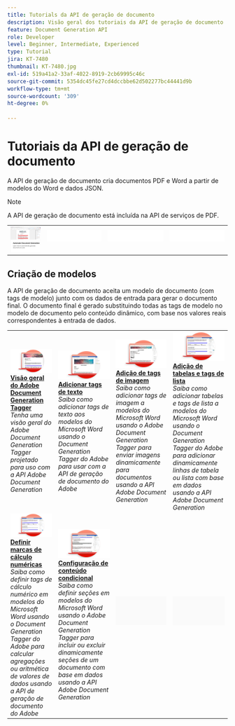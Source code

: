 ```yaml
---
title: Tutorials da API de geração de documento
description: Visão geral dos tutoriais da API de geração de documento
feature: Document Generation API
role: Developer
level: Beginner, Intermediate, Experienced
type: Tutorial
jira: KT-7480
thumbnail: KT-7480.jpg
exl-id: 519a41a2-33af-4022-8919-2cb69995c46c
source-git-commit: 5354dc45fe27cd4dccbbe62d502277bc44441d9b
workflow-type: tm+mt
source-wordcount: '309'
ht-degree: 0%

---
```



# Tutoriais da API de geração de documento

A API de geração de documento cria documentos PDF e Word a partir de modelos do Word e dados JSON.

>[!NOTE]
>
>A API de geração de documento está incluída na API de serviços de PDF.

<table style="table-layout:fixed">
<tr>
 <td>
   <a href="automate-doc-gen.md">
      <img alt="Automatizar a geração de documentos" src="assets/automate-doc-gen.png" />
   </a>
  </td>
    <td>
    <img alt="Espaçador" src="../assets/WhiteBanner_Placeholder.png" />
    <div>
    <br>
  </td>
   <td>
    <img alt="Espaçador" src="../assets/WhiteBanner_Placeholder.png" />
    <div>
    <br>
  </td>
  </td>
   <td>
    <img alt="Espaçador" src="../assets/WhiteBanner_Placeholder.png" />
    <div>
    <br>
  </td>
</tr>
</table>

## Criação de modelos

A API de geração de documento aceita um modelo de documento (com tags de modelo) junto com os dados de entrada para gerar o documento final. O documento final é gerado substituindo todas as tags de modelo no modelo de documento pelo conteúdo dinâmico, com base nos valores reais correspondentes à entrada de dados.

<table style="table-layout:fixed">
<tr>
 <td>
   <a href="taggeroverview.md">
      <img alt="Visão geral do Adobe Document Generation Tagger" src="assets/Taggeroverview_thumb.png" />
   </a>
    <div>
   <a href="taggeroverview.md"><strong>Visão geral do Adobe Document Generation Tagger</strong></a>
    </div>
    <em>Tenha uma visão geral do Adobe Document Generation Tagger projetado para uso com a API Adobe Document Generation</em>
    <br>
  </td>
  <td>
   <a href="taggeraddtexttags.md">
      <img alt="Adicionar tags de texto" src="assets/Taggertexttags_thumb.png" />
   </a>
    <div>
   <a href="taggeraddtexttags.md"><strong>Adicionar tags de texto</strong></a>
    </div>
    <em>Saiba como adicionar tags de texto aos modelos do Microsoft Word usando o Document Generation Tagger do Adobe para usar com a API de geração de documento do Adobe</em>
    <br>
  </td>
  <td>
   <a href="taggeraddimagetags.md">
      <img alt="Adição de tags de imagem" src="assets/Taggerimagetags_thumb.png" />
   </a>
    <div>
   <a href="taggeraddimagetags.md"><strong>Adição de tags de imagem</strong></a>
    </div>
    <em>Saiba como adicionar tags de imagem a modelos do Microsoft Word usando o Adobe Document Generation Tagger para enviar imagens dinamicamente para documentos usando a API Adobe Document Generation</em>
    <br>
  </td>
  <td>
   <a href="taggertables.md">
      <img alt="Adição de tabelas e tags de lista" src="assets/Taggertables_thumb.png" />
   </a>
    <div>
   <a href="taggertables.md"><strong>Adição de tabelas e tags de lista</strong></a>
    </div>
    <em>Saiba como adicionar tabelas e tags de lista a modelos do Microsoft Word usando o Document Generation Tagger do Adobe para adicionar dinamicamente linhas de tabela ou lista com base em dados usando a API Adobe Document Generation</em>
    <br>
  </td>
</tr>
<tr>
  <td>
   <a href="taggercalculations.md">
      <img alt="Definir marcas de cálculo numéricas" src="assets/Taggercalculations_thumb.png" />
   </a>
    <div>
   <a href="taggercalculations.md"><strong>Definir marcas de cálculo numéricas</strong></a>
    </div>
    <em>Saiba como definir tags de cálculo numérico em modelos do Microsoft Word usando o Document Generation Tagger do Adobe para calcular agregações ou aritmética de valores de dados usando a API de geração de documento do Adobe</em>
    <br>
  </td>
  <td>
   <a href="taggerconditional.md">
      <img alt="Configuração de conteúdo condicional" src="assets/Taggerconditional_thumb.png" />
   </a>
    <div>
   <a href="taggerconditional.md"><strong>Configuração de conteúdo condicional</strong></a>
    </div>
    <em>Saiba como definir seções em modelos do Microsoft Word usando o Adobe Document Generation Tagger para incluir ou excluir dinamicamente seções de um documento com base em dados usando a API Adobe Document Generation</em>
    <br>
  </td>
  <td>
    <img alt="Espaçador" src="../assets/GrayBanner_Placeholder.png" />
    <div>
    <br>
  </td>
   <td>
    <img alt="Espaçador" src="../assets/GrayBanner_Placeholder.png" />
    <div>
    <br>
  </td>
</tr>
</table>

